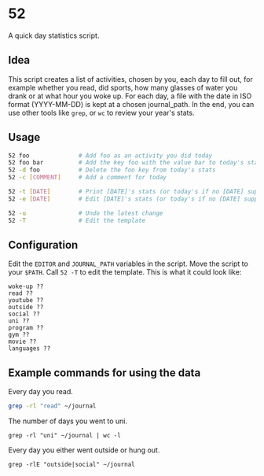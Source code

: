 # 52
A quick day statistics script.

## Idea
This script creates a list of activities, chosen by you, each day to fill out, for example whether you read, did sports, how many glasses of water you drank or at what hour you woke up. For each day, a file with the date in ISO format (YYYY-MM-DD) is kept at a chosen journal_path. In the end, you can use other tools like `grep`, or `wc` to review your year's stats.

## Usage
```sh
52 foo              # Add foo as an activity you did today
52 foo bar          # Add the key foo with the value bar to today's stats
52 -d foo           # Delete the foo key from today's stats
52 -c [COMMENT]     # Add a comment for today

52 -t [DATE]        # Print [DATE]'s stats (or today's if no [DATE] supplied)
52 -e [DATE]        # Edit [DATE]'s stats (or today's if no [DATE] supplied)

52 -u               # Undo the latest change
52 -T               # Edit the template
```

## Configuration
Edit the `EDITOR` and `JOURNAL_PATH` variables in the script. Move the script to your `$PATH`. Call `52 -T` to edit the template. This is what it could look like:

```
woke-up ??
read ??
youtube ??
outside ??
social ??
uni ??
program ??
gym ??
movie ??
languages ??
```

## Example commands for using the data
Every day you read.

```sh
grep -rl "read" ~/journal
```

The number of days you went to uni.

```
grep -rl "uni" ~/journal | wc -l
```

Every day you either went outside or hung out.

```
grep -rlE "outside|social" ~/journal
```
